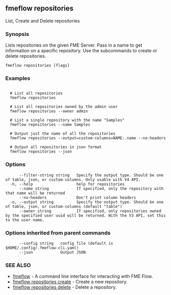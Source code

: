 ## fmeflow repositories

List, Create and Delete repositories

### Synopsis

Lists repositories on the given FME Server. Pass in a name to get information on a specific repository. Use the subcommands to create or delete repositories.

```
fmeflow repositories [flags]
```

### Examples

```

  # List all repositories
  fmeflow repositories
	
  # List all repositories owned by the admin user
  fmeflow repositories --owner admin
	
  # List a single repository with the name "Samples"
  fmeflow repositories --name Samples
	
  # Output just the name of all the repositories
  fmeflow repositories --output=custom-columns=NAME:.name --no-headers
	
  # Output all repositories in json format
  fmeflow repositories --json
```

### Options

```
      --filter-string string   Specify the output type. Should be one of table, json, or custom-columns. Only usable with V4 API.
  -h, --help                   help for repositories
      --name string            If specified, only the repository with that name will be returned
      --no-headers             Don't print column headers
  -o, --output string          Specify the output type. Should be one of table, json, or custom-columns (default "table")
      --owner string           If specified, only repositories owned by the specified user uuid will be returned. With the V3 API, set this to the user name.
```

### Options inherited from parent commands

```
      --config string   config file (default is $HOME/.config/.fmeflow-cli.yaml)
      --json            Output JSON
```

### SEE ALSO

* [fmeflow](fmeflow.md)	 - A command line interface for interacting with FME Flow.
* [fmeflow repositories create](fmeflow_repositories_create.md)	 - Create a new repository.
* [fmeflow repositories delete](fmeflow_repositories_delete.md)	 - Delete a repository.

